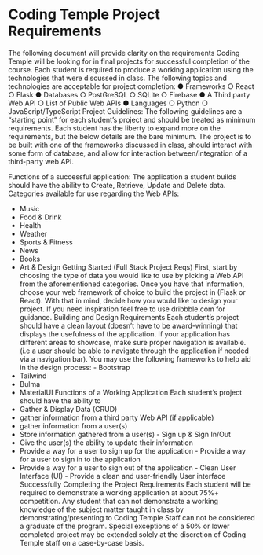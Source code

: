 # Coding Temple Project Requirements 
The following document will provide clarity on the requirements Coding Temple will be looking for in final projects for successful completion of the course. Each student is required to produce a working application using the technologies that were discussed in class. 
The following topics and technologies are acceptable for project completion: 
● Frameworks 
○ React
○ Flask 
● Databases 
○ PostGreSQL 
○ SQLite 
○ Firebase 
● A Third party Web API 
○ List of Public Web APIs 
● Languages 
○ Python 
○ JavaScript/TypeScript 
Project Guidelines: 
The following guidelines are a “starting point” for each student’s project and should be treated as minimum requirements. Each student has the liberty to expand more on the requirements, but the below details are the bare minimum. 
The project is to be built with one of the frameworks discussed in class, should interact with some form of database, and allow for interaction between/integration of a third-party web API. 

Functions of a successful application: 
The application a student builds should have the ability to Create, Retrieve, Update and Delete data.
Categories available for use regarding the Web APIs: 
- Music 
- Food & Drink 
- Health 
- Weather 
- Sports & Fitness 
- News 
- Books 
- Art & Design 
Getting Started (Full Stack Project Reqs)
First, start by choosing the type of data you would like to use by picking a Web API from the aforementioned categories. Once you have that information, choose your web framework of choice to build the project in (Flask or React). With that in mind, decide how you would like to design your project. If you need inspiration feel free to use dribbble.com for guidance. 
Building and Design Requirements 
Each student’s project should have a clean layout (doesn’t have to be award-winning) that displays the usefulness of the application. If your application has different areas to showcase, make sure proper navigation is available. (i.e a user should be able to navigate through the application if needed via a navigation bar). 
You may use the following frameworks to help aid in the design process: - Bootstrap 
- Tailwind 
- Bulma
- MaterialUI
Functions of a Working Application 
Each student’s project should have the ability to 
- Gather & Display Data (CRUD)
- gather information from a third party Web API (if applicable) 
- gather information from a user(s) 
- Store information gathered from a user(s)
      - Sign up & Sign In/Out
- Give the user(s) the ability to update their information 
- Provide a way for a user to sign up for the application
               - Provide a way for a user to sign in to the application 
- Provide a way for a user to sign out of the application 
      - Clean User Interface (UI) 
               - Provide a clean and user-friendly User interface 
Successfully Completing the Project Requirements 
Each student will be required to demonstrate a working application at about 75%+ competition. Any student that can not demonstrate a working knowledge of the subject matter taught in class by demonstrating/presenting to Coding Temple Staff can not be considered a graduate of the program. Special exceptions of a 50% or lower completed project may be extended solely at the discretion of Coding Temple staff on a case-by-case basis.
